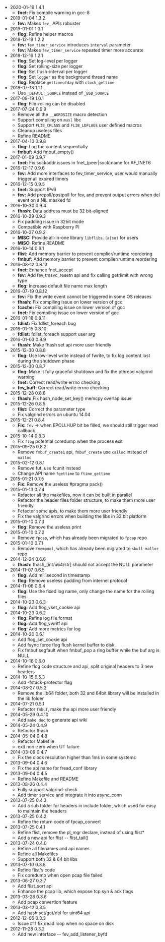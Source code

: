- 2020-01-19 1.4.1
  - **fnet:** Fix compile warning in gcc-8
- 2019-01-04 1.3.2
  - **fev:** Makes `fev_` APIs robuster
- 2019-01-01 1.3.1
  - **flog:** Refine helper macros
- 2018-12-19 1.2.2
  - **fev:** `fev_timer_service` introduces `interval` parameter
  - **fev:** Makes `fev_timer_service` repeated timer more accurate
- 2018-12-16 1.2.1
  - **flog:** Set log-level per logger
  - **flog:** Set rolling-size per logger
  - **flog:** Set flush-interval per logger
  - **flog:** Set `logger` as the background thread name
  - **flog:** Replace `gettimeofday` with `clock_gettime`
- 2018-07-13 1.1.1
  - Use `_DEFAULT_SOURCE` instead of `_BSD_SOURCE`
- 2017-08-19 1.0.1
  - **flog:** File-rolling can be disabled
- 2017-07-24 0.9.9
  - Remove all the `__WORDSIZE` macro detection
  - Support compiling on `musl` libc
  - Support `FLIB_CFLAGS` and `FLIB_LDFLAGS` user defined macros
  - Cleanup useless files
  - Refine README
- 2017-04-10 0.9.8
  - **flog:** Log the content sequentially
  - **fmbuf:** Add fmbuf_empty()
- 2017-01-09 0.9.7
  - **fnet:** Fix sockaddr issues in fnet\_(peer|sock)name for AF_INET6
- 2016-12-17 0.9.6
  - **fev:** Add more interfaces to fev_timer_service, user would manually trigger all expired timers
- 2016-12-15 0.9.5
  - **fnet:** Support IPv6
  - **fev:** Add prepoll/postpoll for fev, and prevent output errors when del event on a NIL masked fd
- 2016-10-30 0.9.4
  - **fhash:** Data address must be 32 bit-aligned
- 2016-10-29 0.9.3
  - Fix padding issue in 32bit mode
  - Compatible with Raspberry PI
- 2016-10-27 0.9.2
  - **MISC:** Provide all-in-one library `libflibs.(a|so)` for users
  - **MISC:** Refine README
- 2016-10-14 0.9.1
  - **flist:** Add memory barrier to prevent complier/runtime reordering
  - **fmbuf:** Add memory barrier to prevent complier/runtime reordering
- 2016-08-12 0.8.13
  - **fnet:** Enhance fnet_accept
  - **fev:** Add fev_tmsvc_resetn api and fix calling getrlimit with wrong type
  - **flog:** Increase default file name max length
- 2016-07-19 0.8.12
  - **fev:** Fix the write event cannot be triggered in some OS releases
  - **fhash:** Fix compiling issue on lower version of gcc
  - **fcache:** Fix compiling issue on lower version of gcc
  - **fnet:** Fix compiling issue on lower version of gcc
- 2016-01-18 0.8.11
  - **fdlist:** Fix fdlist_foreach bug
- 2016-01-15 0.8.10
  - **fdlist:** fdlist_foreach support user arg
- 2016-01-03 0.8.9
  - **fhash:** Make fhash set api more user friendly
- 2015-12-30 0.8.8
  - **flog:** Use low-level write instead of fwrite, to fix log content lost during the shutdown phase
- 2015-12-30 0.8.7
  - **flog:** Make it fully graceful shutdown and fix the pthread valgrind warning
  - **fnet:** Correct read/write errno checking
  - **fev_buff:** Correct read/write errno checking
- 2015-12-28 0.8.6
  - **fhash:** Fix hash_node_set_key() memcpy overlap issue
- 2015-12-26 0.8.5
  - **flist:** Correct the parameter type
  - Fix valgrind errors on ubuntu 14.04
- 2015-12-21 0.8.4
  - **Fix:** `fev` -> when EPOLLHUP bit be filled, we should still trigger read callback
- 2015-10-14 0.8.3
  - Fix `flog` potential coredump when the process exit
- 2015-09-25 0.8.2
  - Remove `fmbuf_create1` api, `fmbuf_create` use `calloc` instead of `malloc`
- 2015-02-12 0.8.1
  - Remove fut, use fcunit instead
  - Change API name `fgettime` to `ftime_gettime`
- 2015-01-21 0.7.5
  - **Fix:** Remove the useless #pragma pack()
- 2015-01-13 0.7.4
  - Refactor all the makefiles, now it can be built in parallel
  - Refactor the header files folder structure, to make them more user friendly
  - Fefactor some apis, to make them more user friendly
  - Fix the valgrind errors when building the libs in 32 bit platform
- 2015-01-10 0.7.3
  - **flog:** Remove the useless print
- 2015-01-10 0.7.2
  - Remove `fpcap`, which has already been migrated to `fpcap` repo
- 2015-01-10 0.7.1
  - Remove `fmempool`, which has already been migrated to `skull-malloc` repo
- 2014-12-24 0.6.6
  - **fhash:** fhash\_[int/u64/str] should not accept the NULL parameter
- 2014-11-07 0.6.5
  - **flog:** Add millisecond in timestamp
  - **flog:** Remove useless padding from internel protocol
- 2014-11-06 0.6.4
  - **flog:** Use the fixed log name, only change the name for the rolling files
- 2014-10-23 0.6.3
  - **flog:** Add flog_vset_cookie api
- 2014-10-23 0.6.2
  - **flog:** Refine log file format
  - **flog:** Add flog_vwritf api
  - **flog:** Add more metrics for log
- 2014-10-20 0.6.1
  - Add flog_set_cookie api
  - Add fsync force flog flush kernel buffer to disk
  - Fix fmbuf segfault when fmbuf_pop a ring buffer while the buf arg is NULL
- 2014-10-16 0.6.0
  - Refine flog code structure and api, split original headers to 3 new headers
- 2014-10-15 0.5.3
  - Add -fstack-protector flag
- 2014-08-27 0.5.2
  - Remove the lib64 folder, both 32 and 64bit library will be installed in the lib folder
- 2014-07-21 0.5.1
  - Refactor `fmbuf`, make the api more user friendly
- 2014-05-29 0.4.10
  - Add `make doc` to generate api wiki
- 2014-05-24 0.4.9
  - Refactor fhash
- 2014-05-04 0.4.8
  - Refactor Makefile
  - exit non-zero when UT failure
- 2014-03-09 0.4.7
  - Fix the clock resolution higher than 1ms in some systems
- 2013-09-04 0.4.6
  - Fix the api name for fread_conf library
- 2013-09-04 0.4.5
  - Refine Makefile and README
- 2013-08-26 0.4.4
  - Fully support valgrind-check
  - Add timer service and integrate it into async_conn
- 2013-07-25 0.4.3
  - Add a sub folder for headers in include folder, which used for easy to maintain the headers
- 2013-07-25 0.4.2
  - Refine the return code of fpcap_convert
- 2013-07-25 0.4.1
  - Refine flist, remove the pl_mgr declare, instead of using flist\*
  - Add a new api for flist -- flist_tail()
- 2013-07-24 0.4.0
  - Refine all filenames and api names
  - Refine all Makefiles
  - Support both 32 & 64 bit libs
- 2013-07-10 0.3.8
  - Refine flist's code
  - Fix coredump when open pcap file failed
- 2013-06-27 0.3.7
  - Add flist_sort api
  - Enhance the pcap lib, which expose tcp syn & ack flags
- 2013-03-28 0.3.6
  - Add pcap convertion feature
- 2013-03-12 0.3.5
  - Add hash set/get/del for uint64 api
- 2012-12-06 0.3.3
  - Issue #11 fix dead loop when no space on disk
- 2012-11-28 0.3.2
  - Add new interface -- fev_add_listener_byfd

